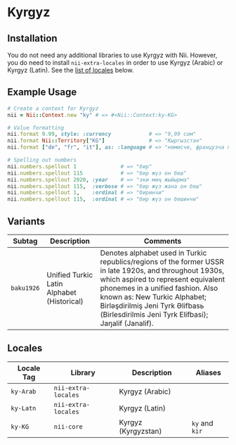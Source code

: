 <!-- This file has been generated. Source: languages/_template.md.erb -->

# Kyrgyz

## Installation

You do not need any additional libraries to use Kyrgyz with Nii.
However, you do need to install `nii-extra-locales` in order to use Kyrgyz (Arabic) or Kyrgyz (Latin).
See the [list of locales](#locales) below.

## Example Usage

``` ruby
# Create a context for Kyrgyz
nii = Nii::Context.new "ky" # => #<Nii::Context:ky-KG>

# Value formatting
nii.format 9.99, style: :currency            # => "9,99 сом"
nii.format Nii::Territory["KG"]              # => "Кыргызстан"
nii.format ["de", "fr", "it"], as: :language # => "немисче, французча жана италиянча"

# Spelling out numbers
nii.numbers.spellout 1              # => "бир"
nii.numbers.spellout 115            # => "бир жүз он беш"
nii.numbers.spellout 2020, :year    # => "эки миң жыйырма"
nii.numbers.spellout 115,  :verbose # => "бир жүз жана он беш"
nii.numbers.spellout 1,    :ordinal # => "биринчи"
nii.numbers.spellout 115,  :ordinal # => "бир жүз он бешинчи"
```

## Variants

<table>
  <thead>
    <tr>
      <th>Subtag</th>
      <th>Description</th>
      <th>Comments</th>
    </tr>
  </thead>
  <tbody>
    <tr>
      <td><code>baku1926</code></td>
      <td>Unified Turkic Latin Alphabet (Historical)</td>
      <td>Denotes alphabet used in Turkic republics/regions of the former USSR in late 1920s, and throughout 1930s, which aspired to represent equivalent phonemes in a unified fashion. Also known as: New Turkic Alphabet; Birlәşdirilmiş Jeni Tyrk Әlifbasь (Birlesdirilmis Jeni Tyrk Elifbasi); Jaŋalif (Janalif).</td>
    </tr>
  </tbody>
</table>

## Locales

<table>
  <thead>
    <tr>
      <th>Locale Tag</th>
      <th>Library</th>
      <th>Description</th>
      <th>Aliases</th>
    </tr>
  </thead>
  <tbody>
    <tr>
      <td><code>ky-Arab</code></td>
      <td><code>nii-extra-locales</code></td>
      <td>Kyrgyz (Arabic)</td>
      <td></td>
    </tr>
    <tr>
      <td><code>ky-Latn</code></td>
      <td><code>nii-extra-locales</code></td>
      <td>Kyrgyz (Latin)</td>
      <td></td>
    </tr>
    <tr>
      <td><code>ky-KG</code></td>
      <td><code>nii-core</code></td>
      <td>Kyrgyz (Kyrgyzstan)</td>
      <td><code>ky</code> and <code>kir</code></td>
    </tr>
  </tbody>
</table>

